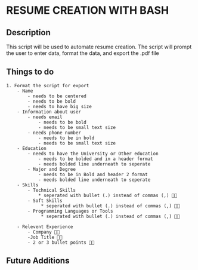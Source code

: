 # RESUME CREATION WITH BASH

## Description
This script will be used to automate resume creation. The script will prompt the user to enter data, format the data, and export the .pdf file

## Things to do
    1. Format the script for export
        - Name
            - needs to be centered 
            - needs to be bold
            - needs to have big size
        - Information about user
            - needs email
                - needs to be bold
                - needs to be small text size
            - needs phone number
                - needs to be in bold 
                - needs to be small text size
        - Education
            - needs to have the University or Other education 
                - needs to be bolded and in a header format 
                - needs bolded line underneath to seperate
            - Major and Degree
                - needs to be in Bold and header 2 format
                - needs bolded line underneath to seperate
        - Skills
            - Technical Skills
                * seperated with bullet (.) instead of commas (,) 👍🏾
            - Soft Skills 
                 * seperated with bullet (.) instead of commas (,) 👍🏾
            - Programming Languages or Tools 
                 * seperated with bullet (.) instead of commas (,) 👍🏾

        - Relevent Experience
            - Company 👍🏾
            -Job Title 👍🏾
            - 2 or 3 bullet points 👍🏾


## Future Additions 
